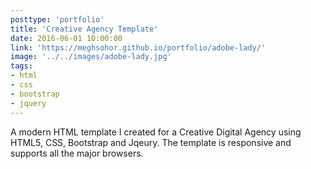 ```yaml
---
posttype: 'portfolio'
title: 'Creative Agency Template'
date: 2016-06-01 10:00:00
link: 'https://meghsohor.github.io/portfolio/adobe-lady/'
image: '../../images/adobe-lady.jpg'
tags:
- html
- css
- bootstrap
- jquery
---
```


A modern HTML template I created for a Creative Digital Agency using HTML5, CSS, Bootstrap and Jqeury. The template is responsive and supports all the major browsers.